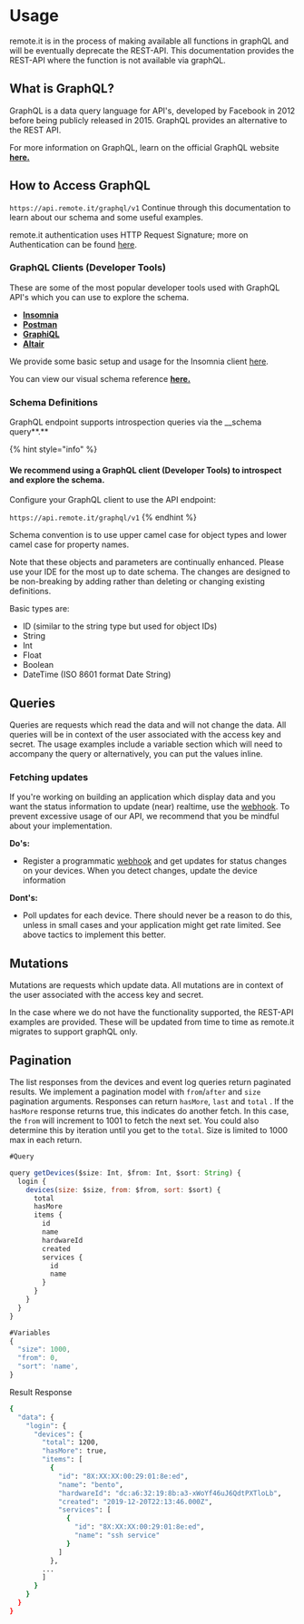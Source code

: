 # Usage

remote.it is in the process of making available all functions in graphQL and will be eventually deprecate the REST-API. This documentation provides the REST-API where the function is not available via graphQL.

## What is GraphQL?

GraphQL is a data query language for API's, developed by Facebook in 2012 before being publicly released in 2015. GraphQL provides an alternative to the REST API.

For more information on GraphQL, learn on the official GraphQL website [**here.**](https://graphql.org)

## How to Access GraphQL

`https://api.remote.it/graphql/v1` Continue through this documentation to learn about our schema and some useful examples.

remote.it authentication uses HTTP Request Signature; more on Authentication can be found [here](../authentication.md).

### GraphQL Clients (Developer Tools)

These are some of the most popular developer tools used with GraphQL API's which you can use to explore the schema.

* [**Insomnia**](https://insomnia.rest/graphql/)
* [**Postman**](https://www.getpostman.com)
* [**GraphiQL**](https://www.electronjs.org/apps/graphiql)
* [**Altair**](https://altair.sirmuel.design)

We provide some basic setup and usage for the Insomnia client [here](../using-developer-tools.md).

You can view our visual schema reference [**here.**](https://api.remote.it/graphql/v1/doc)

### **Schema Definitions**

GraphQL endpoint supports introspection queries via the \_\_schema query**.**

{% hint style="info" %}
#### We recommend using a GraphQL client (Developer Tools) to introspect and explore the schema.

Configure your GraphQL client to use the API endpoint:&#x20;

`https://api.remote.it/graphql/v1`
{% endhint %}

Schema convention is to use upper camel case for object types and lower camel case for property names.

Note that these objects and parameters are continually enhanced. Please use your IDE for the most up to date schema. The changes are designed to be non-breaking by adding rather than deleting or changing existing definitions.

Basic types are:

* ID (similar to the string type but used for object IDs)
* String
* Int
* Float
* Boolean
* DateTime (ISO 8601 format Date String)

## Queries

Queries are requests which read the data and will not change the data. All queries will be in context of the user associated with the access key and secret. The usage examples include a variable section which will need to accompany the query or alternatively, you can put the values inline.&#x20;

### Fetching updates

If you're working on building an application which display data and you want the status information to update (near) realtime, use the [webhook](../../webhooks/). To prevent excessive usage of our API, we recommend that you be mindful about your implementation.

**Do's:**

* Register a programmatic [webhook](../../webhooks/) and get updates for status changes on your devices. When you detect changes, update the device information

**Dont's:**

* Poll updates for each device. There should never be a reason to do this, unless in small cases and your application might get rate limited. See above tactics to implement this better.

## Mutations

Mutations are requests which update data. All mutations are in context of the user associated with the access key and secret.

In the case where we do not have the functionality supported, the REST-API examples are provided. These will be updated from time to time as remote.it migrates to support graphQL only.

## Pagination

The list responses from the devices and event log queries return paginated results. We implement a pagination model with `from`/`after` and `size` pagination arguments. Responses can return `hasMore`, `last` and `total` . If the `hasMore` response returns true, this indicates do another fetch. In this case, the `from` will increment to 1001 to fetch the next set. You could also determine this by iteration until you get to the `total`. Size is limited to 1000 max in each return.

```javascript
#Query

query getDevices($size: Int, $from: Int, $sort: String) {
  login {
    devices(size: $size, from: $from, sort: $sort) {
      total
      hasMore
      items {
        id
        name
        hardwareId
        created
        services {
          id
          name
        }
      }
    }
  }
}

#Variables
{
  "size": 1000,
  "from": 0,
  "sort": 'name',
}
```

Result Response

```bash
{
  "data": {
    "login": {
      "devices": {
        "total": 1200,
        "hasMore": true,
        "items": [
          {
            "id": "8X:XX:XX:00:29:01:8e:ed",
            "name": "bento",
            "hardwareId": "dc:a6:32:19:8b:a3-xWoYf46uJ6QdtPXTloLb",
            "created": "2019-12-20T22:13:46.000Z",
            "services": [
              {
                "id": "8X:XX:XX:00:29:01:8e:ed",
                "name": "ssh service"
              }
            ]
          },
        ...
        ]
      }
    }
  }
}    
```
